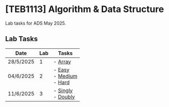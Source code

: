 # **[TEB1113]** Algorithm & Data Structure

Lab tasks for ADS May 2025.

## Lab Tasks

| Date      | Lab | Tasks                                                                                 |
| --------- | --- | ------------------------------------------------------------------------------------- |
| 28/5/2025 | 1   | - [Array](./L1/Array.cpp.cpp)                                                         |
| 04/6/2025 | 2   | - [Easy](./L2/Easy.cpp) <br> - [Medium](./L2/Medium.cpp) <br> - [Hard](./L2/Hard.cpp) |
| 11/6/2025 | 3   | - [Singly](./L3/Singly.cpp.cpp) <br> - [Doubly](./L3/Doubly.cpp.cpp)                  |
